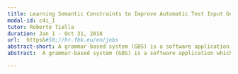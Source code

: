 ```yaml
---
title: Learning Semantic Constraints to Improve Automatic Test Input Generation for Grammar-based Systems
modal-id: c4i_1
tutor: Roberto Tiella
duration: Jan 1 - Oct 31, 2018
url:  https&#58;//hr.fbk.eu/en/jobs
abstract-short: A grammar-based system (GBS) is a software application which performs computations on a highly-structured textual input.
abstract:  A grammar-based system (GBS) is a software application which performs computations on a highly-structured textual input. Compilers and interpreters of programming languages, such as Java or C#, are well-known examples of GBSs but many other types of applications are actually GBSs&#58; html browsers, postscript rendering engines, SQL interpreters, to cite a few. Often the development process of a GBS is based on tools, such as Lex/Yacc and Antlr, which generate code from an annotated Context Free Grammar (CFG). Thus it is reasonable to assume that a CFG describing an over-approximation of the input strings accepted by a GBS exists. Many techniques were developed to randomly sample such over-approximating language. One of the main open challenges in test input generation for GBSs is how to deal with the set of semantic constraints not captured by CFG rules. The aim of this research internship is to investigate how the application of NLP and machine learning techniques, e.g. neural networks, can improve state-of-the-art sentence generators based on CFG. Scientific Area&#58; Software Engineering, Software Testing Required Skills and knowledge&#58; Solid Python programming skills; Basic knowledge of programming language compilers, and grammar-based system development tools, e.g. Antlr, Lex/Yacc, etc. Competencies to be Acquired&#58; Acquisition of advance knowledge and skills in Software Testing; Acquisition of knowledge and skills in NLP and Neural Network technologies&#58; Contribution to the development of a state-of-the-art research-driven tool.

---
```



